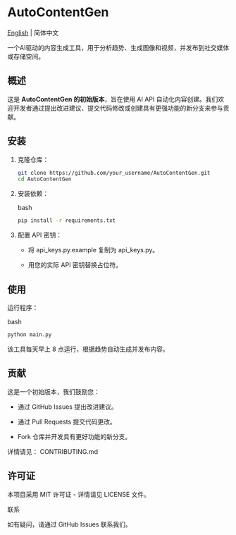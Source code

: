 # AutoContentGen

[English](https://github.com/XucroYuri/AutoContentGen/edit/main/README.md) | 简体中文

一个AI驱动的内容生成工具，用于分析趋势、生成图像和视频，并发布到社交媒体或存储空间。

## 概述

这是 **AutoContentGen 的初始版本**，旨在使用 AI API 自动化内容创建。我们欢迎开发者通过提出改进建议、提交代码修改或创建具有更强功能的新分支来参与贡献。

## 安装

1. 克隆仓库：
   ```bash
   git clone https://github.com/your_username/AutoContentGen.git
   cd AutoContentGen
    ````

2. 安装依赖：
    
    bash
    
    ```bash
    pip install -r requirements.txt
    ```
    
3. 配置 API 密钥：
    
    - 将 api_keys.py.example 复制为 api_keys.py。
        
    - 用您的实际 API 密钥替换占位符。
        

## 使用

运行程序：


bash

```bash
python main.py
```


该工具每天早上 8 点运行，根据趋势自动生成并发布内容。

## 贡献

这是一个初始版本，我们鼓励您：

- 通过 GitHub Issues 提出改进建议。
    
- 通过 Pull Requests 提交代码更改。
    
- Fork 仓库并开发具有更好功能的新分支。
    

详情请见： CONTRIBUTING.md

## 许可证

本项目采用 MIT 许可证 - 详情请见 LICENSE 文件。

联系

如有疑问，请通过 GitHub Issues 联系我们。
